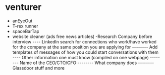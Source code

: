 # venturer
- anEyeOut
- T-rex runner
- spaceBarTap
- website cleaner (ads free news articles)
-Research Company before interview
---- LinkedIn search for connections who work/have worked for the company at the same position you are applying for
-------- Add templates of messages of how you could start conversations with them
---- Other information one must know (compiled on one webpage)
-------- Name of the CEO/CTO/CFO
-------- What company does
-------- Glassdoor stuff and more
